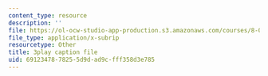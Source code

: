 ```yaml
---
content_type: resource
description: ''
file: https://ol-ocw-studio-app-production.s3.amazonaws.com/courses/8-01sc-classical-mechanics-fall-2016/6912347878255d9dad9cfff358d3e785_Q3v_2znHCvg.vtt
file_type: application/x-subrip
resourcetype: Other
title: 3play caption file
uid: 69123478-7825-5d9d-ad9c-fff358d3e785
---
```

